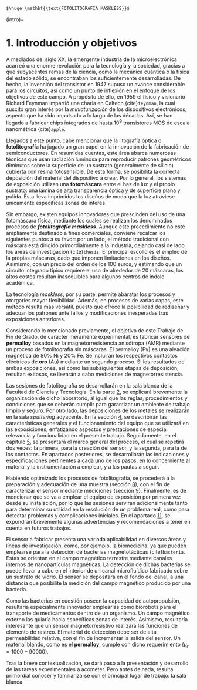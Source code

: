 ```{epigraph}
$\huge \mathbf{\text{FOTOLITOGRAFÍA MASKLESS}}$
```


(intro)=
# **1**. Introducción y objetivos


A mediados del siglo XX, la emergente industria de la microelectrónica acarreó una enorme revolución para la tecnología y la sociedad, gracias a que subyacentes ramas de la ciencia, como la mecánica cuántica o la física del estado sólido, se encontraban los suficientemente desarrolladas.
De hecho, la invención del transistor en 1947 supuso un avance considerable para los circuitos, así como un punto de inflexión en el enfoque de los objetivos de este campo. A propósito de ello, en 1959 el físico y visionario Richard Feynman impartió una charla en Caltech {cite}`feynman`, la cual suscitó gran interés por la _miniaturización_ de los dispositivos electrónicos, aspecto que ha sido impulsado a lo largo de las décadas. Así, se han llegado a fabricar chips integrados de hasta $10^9$ transistores MOS de escala nanométrica {cite}`apple`.

Llegados a este punto, cabe mencionar que la litografía óptica o __fotolitografía__ ha jugado un gran papel en la innovación de la fabricación de semiconductores. En resumidas cuentas, este área abarca numerosas técnicas que usan radiación luminosa para reproducir patrones geométricos diminutos sobre la superficie de un sustrato (generalmente de silicio) cubierta con resina fotosensible. De esta forma, se posibilita la correcta deposición del material del dispositivo a crear. Por lo general, los sistemas de exposición utilizan una __fotomáscara__ entre el haz de luz y el propio sustrato: una lámina de alta transparencia óptica y de superficie plana y pulida. Ésta lleva imprimidos los diseños de modo que la luz atraviese únicamente específicas zonas de interés.

Sin embargo, existen equipos innovadores que prescinden del uso de una fotomáscara física, mediante los cuales se realizan los denominados procesos de __*fotolitografía maskless*__. Aunque este procedimiento no esté ampliamente destinado a fines comerciales, conviene recalcar los siguientes puntos a su favor: por un lado, el método tradicional con máscara está dirigido primordialmente a la industria, dejando casi de lado los áreas de investigación {cite}`thesis`. El principal escollo es el empleo de la propias máscaras, dado que imponen limitaciones en los diseños. Asimismo, con un precio del orden de los 100 euros, y estimando que un circuito integrado típico requiere el uso de alrededor de 20 máscaras, los altos costes resultan inasequibles para algunos centros de índole académica.

La tecnología _maskless_, por su parte, permite abaratar los procesos y otorgarles mayor flexibilidad. Además, en procesos de varias capas, este método resulta más versátil, puesto que ofrece la posibilidad de rediseñar y adecuar los patrones ante fallos y modificaciones inesperadas tras exposiciones anteriores.

Considerando lo mencionado previamente, el objetivo de este Trabajo de Fin de Grado, de carácter meramente experimental, es fabricar sensores de __permalloy__ basados en la magnetorresistencia anisótropa (AMR) mediante un proceso de fotolitografía sin máscaras. El permalloy (Py) es una aleación magnética de 80$\%$ Ni y 20$\%$ Fe. Se incluirán los respectivos contactos eléctricos de __oro__ (Au) mediante un segundo proceso. Si los resultados de ambas exposiciones, así como las subsiguientes etapas de deposición, resultan exitosos, se llevarán a cabo mediciones de magnetorresistencia.

Las sesiones de fotolitografía se desarrollarán en la sala blanca de la Facultad de Ciencia y Tecnología. En la parte [2](sala), se explicará brevemente la organización de dicho laboratorio, al igual que las reglas, procedimientos y condiciones que se deberán cumplir para garantizar un ambiente de trabajo limpio y seguro. Por otro lado, las deposiciones de los metales se realizarán en la sala _sputtering_ adyacente. En la sección [4](equipo), se describirán las características generales y el funcionamiento del equipo que se utilizará en las exposiciones, enfatizando aspectos y prestaciones de especial relevancia y funcionalidad en el presente trabajo. Seguidamente, en el capítulo [5](proc), se presentará el marco general del proceso, el cual se repetirá dos veces: la primera, para la creación del sensor, y la segunda, para la de los contactos. En apartados posteriores, se desarrollarán las indicaciones y especificaciones pertinentes a cada uno de los pasos, en lo concerniente al material y la instrumentación a emplear, y a las pautas a seguir.

Habiendo optimizado los procesos de fotolitografía, se procederá a la preparación y adecuación de una muestra (sección [8](extcontacts)), con el fin de caracterizar el sensor mediante mediciones (sección [9](medidas)). Finalmente, es de mencionar que se va a emplear el equipo de exposición por primera vez desde su instalación, por lo que las sesiones servirán adicionalmente tanto para determinar su utilidad en la resolución de un problema real, como para detectar problemas y complicaciones iniciales. En el apartado [11](problems), se expondrán brevemente algunas advertencias y recomendaciones a tener en cuenta en futuros trabajos.   

El sensor a fabricar presenta una variada aplicabilidad en diversos áreas y líneas de investigación, como, por ejemplo, la biomedicina, ya que pueden emplearse para la detección de bacterias magnetotácticas {cite}`bacteria`. Éstas se orientan en el campo magnético terrestre mediante canales internos de nanopartículas magnéticas. La detección de dichas bacterias se puede llevar a cabo en el interior de un canal microfluídico fabricado sobre un sustrato de vidrio. El sensor se depositará en el fondo del canal, a una distancia que posibilite la medición del campo magnético producido por una bacteria.

Como las bacterias en cuestión poseen la capacidad de autopropulsión, resultaría especialmente innovador emplearlas como biorobots para el transporte de medicamentos dentro de un organismo. Un campo magnético externo las guiaría hacia específicas zonas de interés. Asimismo, resultaría interesante que un sensor magnetorresistivo realizara las funciones de elemento de rastreo. El material de detección debe ser de alta permeabilidad relativa, con el fin de incrementar la salida del sensor. Un material blando, como es el __permalloy__, cumple con dicho requerimiento ($\mu_{r}=1000 - 90000$).


Tras la breve contextualización, se dará paso a la presentación y desarrollo de las tareas experimentales a acometer. Pero antes de nada, resulta primordial conocer y familiarizarse con el principal lugar de trabajo: la sala blanca.
